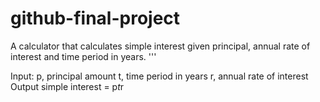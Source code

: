 # github-final-project

A calculator that calculates simple interest given principal, annual rate of interest and time period in years.
'''

Input:
   p, principal amount
   t, time period in years
   r, annual rate of interest
Output
   simple interest = p*t*r
